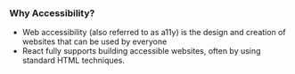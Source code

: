 ### Why Accessibility?
- Web accessibility (also referred to as a11y) is the design and creation of websites that can be used by everyone
- React fully supports building accessible websites, often by using standard HTML techniques.
